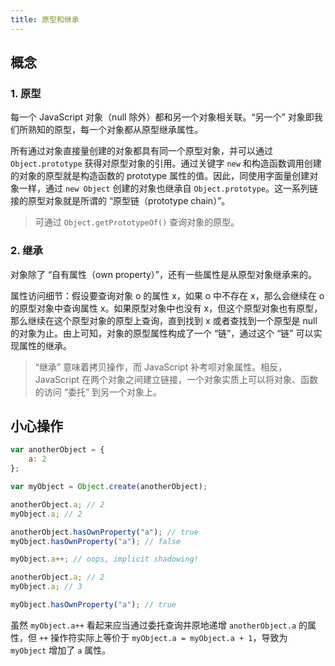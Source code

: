 ```yaml
---
title: 原型和继承
---
```


## 概念

### 1. 原型

每一个 JavaScript 对象（null 除外）都和另一个对象相关联。“另一个” 对象即我们所熟知的原型，每一个对象都从原型继承属性。

所有通过对象直接量创建的对象都具有同一个原型对象，并可以通过 `Object.prototype` 获得对原型对象的引用。通过关键字 `new` 和构造函数调用创建的对象的原型就是构造函数的 prototype 属性的值。因此，同使用字面量创建对象一样，通过 `new Object` 创建的对象也继承自 `Object.prototype`。这一系列链接的原型对象就是所谓的 “原型链（prototype chain）”。

> 可通过 `Object.getPrototypeOf()` 查询对象的原型。

### 2. 继承

对象除了 “自有属性（own property）”，还有一些属性是从原型对象继承来的。

属性访问细节：假设要查询对象 o 的属性 x，如果 o 中不存在 x，那么会继续在 o 的原型对象中查询属性 x。如果原型对象中也没有 x，但这个原型对象也有原型，那么继续在这个原型对象的原型上查询，直到找到 x 或者查找到一个原型是 null 的对象为止。由上可知，对象的原型属性构成了一个 “链”，通过这个 “链” 可以实现属性的继承。

> “继承” 意味着拷贝操作，而 JavaScript 补考呗对象属性。相反，JavaScript 在两个对象之间建立链接，一个对象实质上可以将对象、函数的访问 “委托” 到另一个对象上。



## 小心操作

```js
var anotherObject = {
	a: 2
};

var myObject = Object.create(anotherObject);

anotherObject.a; // 2
myObject.a; // 2

anotherObject.hasOwnProperty("a"); // true
myObject.hasOwnProperty("a"); // false

myObject.a++; // oops, implicit shadowing!

anotherObject.a; // 2
myObject.a; // 3

myObject.hasOwnProperty("a"); // true
```

虽然 `myObject.a++` 看起来应当通过委托查询并原地递增 `anotherObject.a` 的属性，但 `++` 操作符实际上等价于 `myObject.a = myObject.a + 1`，导致为 `myObject` 增加了 `a` 属性。



